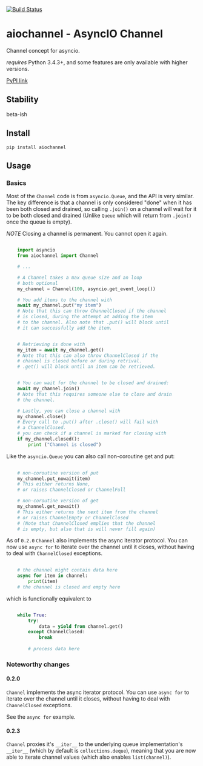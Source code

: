 [![Build Status](https://travis-ci.org/tbug/aiochannel.svg?branch=master)](https://travis-ci.org/tbug/aiochannel)

aiochannel - AsyncIO Channel
============================

Channel concept for asyncio.

*requires* Python 3.4.3+, and some features are only available
with higher versions.

[PyPI link](https://pypi.python.org/pypi/aiochannel)


Stability
-----------
beta-ish


Install
-----------

```
pip install aiochannel
```


Usage
-----------

### Basics

Most of the `Channel` code is from `asyncio.Queue`, and the API is very similar.
The key difference is that a channel is only considered "done"
when it has been both closed and drained, so calling `.join()`
on a channel will wait for it to be both closed and drained
(Unlike `Queue` which will return from `.join()` once the queue
is empty).

*NOTE* Closing a channel is permanent. You cannot open it again.

```py

    import asyncio
    from aiochannel import Channel

    # ...

    # A Channel takes a max queue size and an loop
    # both optional
    my_channel = Channel(100, asyncio.get_event_loop())

    # You add items to the channel with
    await my_channel.put("my item")
    # Note that this can throw ChannelClosed if the channel
    # is closed, during the attempt at adding the item
    # to the channel. Also note that .put() will block until
    # it can successfully add the item.


    # Retrieving is done with
    my_item = await my_channel.get()
    # Note that this can also throw ChannelClosed if the
    # channel is closed before or during retrival.
    # .get() will block until an item can be retrieved.


    # You can wait for the channel to be closed and drained:
    await my_channel.join()
    # Note that this requires someone else to close and drain
    # the channel.

    # Lastly, you can close a channel with
    my_channel.close()
    # Every call to .put() after .close() will fail with
    # a ChannelClosed.
    # you can check if a channel is marked for closing with
    if my_channel.closed():
        print ("Channel is closed")
```

Like the `asyncio.Queue` you can also call non-coroutine get and put:

```py
    
    # non-coroutine version of put
    my_channel.put_nowait(item)
    # This either returns None,
    # or raises ChannelClosed or ChannelFull

    # non-coroutine version of get
    my_channel.get_nowait()
    # This either returns the next item from the channel
    # or raises ChannelEmpty or ChannelClosed
    # (Note that ChannelClosed emplies that the channel
    # is empty, but also that is will never fill again)
```

As of `0.2.0` `Channel` also implements the async iterator protocol.
You can now use `async for` to iterate over the channel until it closes,
without having to deal with `ChannelClosed` exceptions.

```py
    
    # the channel might contain data here
    async for item in channel:
        print(item)
    # the channel is closed and empty here

```

which is functionally equivalent to

```py

    while True:
        try:
            data = yield from channel.get()
        except ChannelClosed:
            break
        
        # process data here
```


### Noteworthy changes

#### 0.2.0

`Channel` implements the async iterator protocol.
You can use `async for` to iterate over the channel until it closes,
without having to deal with `ChannelClosed` exceptions.

See the `async for` example.

#### 0.2.3

`Channel` proxies it's `__iter__` to the underlying
queue implementation's `__iter__` (which by default is `collections.deque`),
meaning that you are now able to iterate channel values
(which also enables `list(channel)`).
